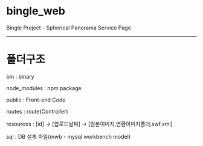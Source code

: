 # bingle_web
Bingle Project - Spherical Panorama Service Page
___
# 폴더구조
bin : binary

node_modules : npm package

public : Front-end Code

routes : route(Controller)

resources : [id] -> [업로드날짜] -> [원본이미지,변환이미지폴더,swf,xml]

sql : DB 설계 파일(mwb - mysql workbench model)